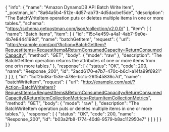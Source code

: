 {
  "info": {
    "name": "Amazon DynamoDB API Batch Write Item",
    "_postman_id": "8a64a5b4-512e-4d57-ab73-4d5dacbe15de",
    "description": "The BatchWriteItem operation puts or deletes multiple items in one or more tables.",
    "schema": "https://schema.getpostman.com/json/collection/v2.0.0/"
  },
  "item": [
    {
      "name": "Batch Items",
      "item": [
        {
          "id": "15c4e459-a4a1-4ab7-9e0e-4b7e8444199d",
          "name": "batchGetItem",
          "request": {
            "url": "http://example.com/api/?Action=BatchGetItem?RequestItems=RequestItems&ReturnConsumedCapacity=ReturnConsumedCapacity",
            "method": "GET",
            "body": {
              "mode": "raw"
            },
            "description": "The BatchGetItem operation returns the attributes of one or more items from one or\n      more tables."
          },
          "response": [
            {
              "status": "OK",
              "code": 200,
              "name": "Response_200",
              "id": "2acd6170-e7b7-470c-b6c1-a14fa99f6921"
            }
          ]
        },
        {
          "id": "5cf2bd8a-153e-478e-bc1c-26f545836c7d",
          "name": "batchWriteItem",
          "request": {
            "url": "http://example.com/api/?Action=BatchWriteItem?RequestItems=RequestItems&ReturnConsumedCapacity=ReturnConsumedCapacity&ReturnItemCollectionMetrics=ReturnItemCollectionMetrics",
            "method": "GET",
            "body": {
              "mode": "raw"
            },
            "description": "The BatchWriteItem operation puts or deletes multiple items in one or more tables."
          },
          "response": [
            {
              "status": "OK",
              "code": 200,
              "name": "Response_200",
              "id": "b03a2fb8-1774-40d8-9579-b8ac112950e7"
            }
          ]
        }
      ]
    }
  ]
}